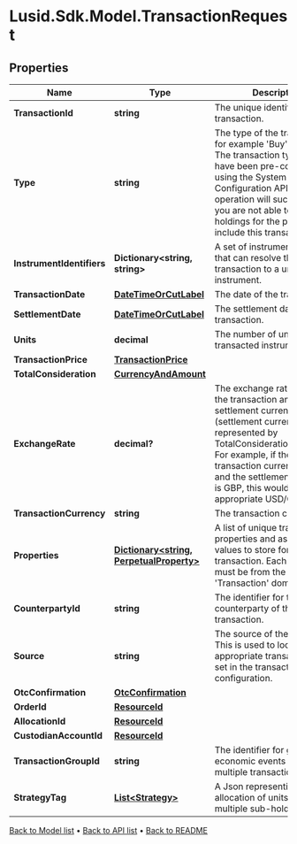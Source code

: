 # Lusid.Sdk.Model.TransactionRequest

## Properties

Name | Type | Description | Notes
------------ | ------------- | ------------- | -------------
**TransactionId** | **string** | The unique identifier of the transaction. | 
**Type** | **string** | The type of the transaction, for example &#39;Buy&#39; or &#39;Sell&#39;. The transaction type must have been pre-configured using the System Configuration API. If not, this operation will succeed but you are not able to calculate holdings for the portfolio that include this transaction. | 
**InstrumentIdentifiers** | **Dictionary&lt;string, string&gt;** | A set of instrument identifiers that can resolve the transaction to a unique instrument. | 
**TransactionDate** | [**DateTimeOrCutLabel**](DateTimeOrCutLabel.md) | The date of the transaction. | 
**SettlementDate** | [**DateTimeOrCutLabel**](DateTimeOrCutLabel.md) | The settlement date of the transaction. | 
**Units** | **decimal** | The number of units of the transacted instrument. | 
**TransactionPrice** | [**TransactionPrice**](TransactionPrice.md) |  | [optional] 
**TotalConsideration** | [**CurrencyAndAmount**](CurrencyAndAmount.md) |  | 
**ExchangeRate** | **decimal?** | The exchange rate between the transaction and settlement currency (settlement currency being represented by TotalConsideration.Currency). For example, if the transaction currency is USD and the settlement currency is GBP, this would be the appropriate USD/GBP rate. | [optional] 
**TransactionCurrency** | **string** | The transaction currency. | [optional] 
**Properties** | [**Dictionary&lt;string, PerpetualProperty&gt;**](PerpetualProperty.md) | A list of unique transaction properties and associated values to store for the transaction. Each property must be from the &#39;Transaction&#39; domain. | [optional] 
**CounterpartyId** | **string** | The identifier for the counterparty of the transaction. | [optional] 
**Source** | **string** | The source of the transaction. This is used to look up the appropriate transaction group set in the transaction type configuration. | [optional] 
**OtcConfirmation** | [**OtcConfirmation**](OtcConfirmation.md) |  | [optional] 
**OrderId** | [**ResourceId**](ResourceId.md) |  | [optional] 
**AllocationId** | [**ResourceId**](ResourceId.md) |  | [optional] 
**CustodianAccountId** | [**ResourceId**](ResourceId.md) |  | [optional] 
**TransactionGroupId** | **string** | The identifier for grouping economic events across multiple transactions | [optional] 
**StrategyTag** | [**List&lt;Strategy&gt;**](Strategy.md) | A Json representing the allocation of units accross multiple sub-holding keys | [optional] 

[Back to Model list](../README.md#documentation-for-models) &#8226; [Back to API list](../README.md#documentation-for-api-endpoints) &#8226; [Back to README](../README.md)

